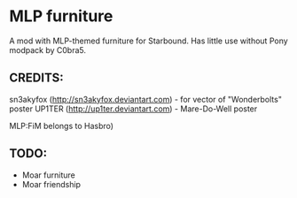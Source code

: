 # MLP furniture
A mod with MLP-themed furniture for Starbound. Has little use without Pony modpack by C0bra5.

## CREDITS:

sn3akyfox (http://sn3akyfox.deviantart.com) - for vector of "Wonderbolts" poster
UP1TER (http://up1ter.deviantart.com) - Mare-Do-Well poster

MLP:FiM belongs to Hasbro)

## TODO:

- Moar furniture
- Moar friendship

